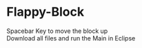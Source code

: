 # Flappy-Block
Spacebar Key to move the block up                       
Download all files and run the Main in Eclipse

